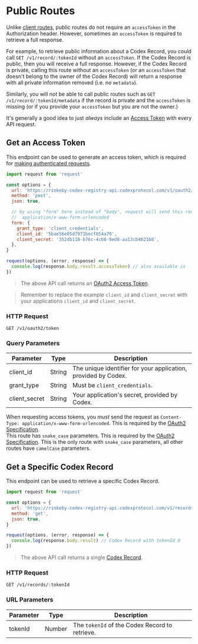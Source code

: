# Public Routes

Unlike [client routes](#client-routes), public routes do not require an
`accessToken` in the Authorization header. However, sometimes an `accessToken`
is required to retrieve a full response.

For example, to retrieve public information about a Codex Record, you could call
`GET /v1/record/:tokenId` without an `accessToken`. If the Codex Record is
public, then you will receive a full response. However, if the Codex Record is
private, calling this route without an `accessToken` (or an `accessToken` that
doesn't belong to the owner of the Codex Record) will return a response with all
private information removed (i.e. no `metadata`).

Similarly, you will not be able to call public routes such as `GET /v1/record/:tokenId/metadata`
if the record is private and the `accessToken` is missing (or if you provide
your `accessToken` but you are not the owner.)

<aside class="success">
  It's generally a good idea to just <em>always</em> include an
  <a href="#access-tokens">Access Token</a> with every API request.
</aside>

## Get an Access Token

This endpoint can be used to generate an access token, which is required for
[making authenticated requests](#making-authenticated-requests).

```javascript
import request from 'request'

const options = {
  url: 'https://rinkeby-codex-registry-api.codexprotocol.com/v1/oauth2/token',
  method: 'post',
  json: true,

  // by using "form" here instead of "body", request will send this request as
  //  application/x-www-form-urlencoded
  form: {
    grant_type: 'client_credentials',
    client_id: '5bae56e05d7971becf854a70',
    client_secret: '352db118-b76c-4c60-9ed8-aa13cb4621b8',
  },
}

request(options, (error, response) => {
  console.log(response.body.result.accessToken) // also available is
})
```

> The above API call returns an <a href="#oauth2-access-token">OAuth2 Access Token</a>.

> Remember to replace the example `client_id` and `client_secret` with your applications `client_id` and `client_secret`.


### HTTP Request

`GET /v1/oauth2/token`

### Query Parameters

Parameter     | Type   | Description
------------- | ------ | -------------------------------------------------------
client_id     | String | The unique identifier for your application, provided by Codex.
grant_type    | String | Must be `client_credentials`.
client_secret | String | Your application's secret, provided by Codex.

<!--
  @TODO: is this "warning" class too much? maybe it should just be a "notice",
  but it feels important to call this out
-->
<aside class="warning">
  When requesting access tokens, you <em>must</em> send the request as
  <code>Content-Type: application/x-www-form-urlencoded</code>. This is required
  by the <a href="https://tools.ietf.org/html/rfc6749?#section-4.1.3" rel="noopener noreferrer">OAuth2 Specification</a>.
</aside>

<aside class="notice">
  This route has <code>snake_case</code> parameters. This is required by the
  <a href="https://tools.ietf.org/html/rfc6749?#section-4.1.3" rel="noopener noreferrer">OAuth2 Specification</a>.
  This is the only route with <code>snake_case</code> parameters, all other
  routes have <code>camelCase</code> parameters.
</aside>

## Get a Specific Codex Record

This endpoint can be used to retrieve a specific Codex Record.

```javascript
import request from 'request'

const options = {
  url: 'https://rinkeby-codex-registry-api.codexprotocol.com/v1/records/0',
  method: 'get',
  json: true,
}

request(options, (error, response) => {
  console.log(response.body.result) // Codex Record with tokenId 0
})
```

> The above API call returns a single <a href="#codex-record">Codex Record</a>.

### HTTP Request

`GET /v1/records/:tokenId`

### URL Parameters

Parameter    | Type   | Description
------------ | ------ | --------------------------------------------------------
tokenId      | Number | The `tokenId` of the Codex Record to retrieve.
